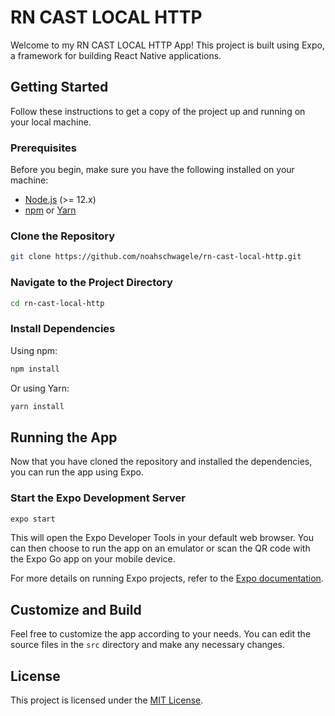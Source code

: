 
# RN CAST LOCAL HTTP

Welcome to my RN CAST LOCAL HTTP App! This project is built using Expo, a framework for building React Native applications.

## Getting Started

Follow these instructions to get a copy of the project up and running on your local machine.

### Prerequisites

Before you begin, make sure you have the following installed on your machine:

- [Node.js](https://nodejs.org/) (>= 12.x)
- [npm](https://www.npmjs.com/) or [Yarn](https://yarnpkg.com/)

### Clone the Repository

```bash
git clone https://github.com/noahschwagele/rn-cast-local-http.git
```

### Navigate to the Project Directory

```bash
cd rn-cast-local-http
```

### Install Dependencies

Using npm:

```bash
npm install
```

Or using Yarn:

```bash
yarn install
```

## Running the App

Now that you have cloned the repository and installed the dependencies, you can run the app using Expo.

### Start the Expo Development Server

```bash
expo start
```

This will open the Expo Developer Tools in your default web browser. You can then choose to run the app on an emulator or scan the QR code with the Expo Go app on your mobile device.

For more details on running Expo projects, refer to the [Expo documentation](https://docs.expo.dev/get-started/installation/).

## Customize and Build

Feel free to customize the app according to your needs. You can edit the source files in the `src` directory and make any necessary changes.

## License

This project is licensed under the [MIT License](LICENSE).
```
